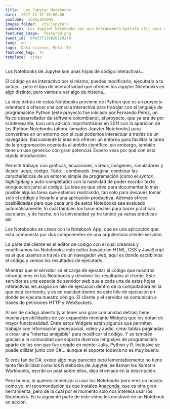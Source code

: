 ```yaml
---
title:  Los Jupyter Notebooks
date:  2017-12-11 18:00:00
youtube:  xcXky3PxVHA
images_folder:  /tv/jupyter/
summary:  Los Jupyter Notebooks son una herramienta bastate útil para documentar el código antes de llevarlo a producción. ¡Y no son solo para Python!
featured_image:  featured.png
tweet_id:  940237219826229248
lang:  en
tags:  Data science, Meta, Tv
featured_tag:  Tv
template:  video
---
```


Los Notebooks de Jupyter son unas hojas de código interactivas...

El código ya es interactivo por si mismo, puedes modificarlo, ejecutarlo a tu antojo... pero el tipo de interactividad que ofrecen los Jupyter Notebooks es algo distinto, pero vamos a ver algo de historia...  

La idea detrás de estos Notebooks proviene de IPython que es un proyecto orientado a ofrecer una consola interactiva para trabajar con el lenguaje de programación Python (este proyecto fue iniciado por Fernando Pérez, un físico desarrollador de software colombiano), el proyecto, que ya era de por si interesante, tuvo una adición importantísima en 2011 con la aparición de los IPython Notebooks (ahora llamados Jupyter Notebooks) para convertirse en un entorno con el cual podemos interactuar a través de un navegador. Básicamente la idea era ofrecer un entorno para facilitar la tarea de la programación orientada al ámbito científico, sin embargo, también tiene un uso genérico con gran potencial. Espero veas por qué con esta rápida introducción.

Permite trabajar con gráficas, ecuaciones, videos, imágenes, simuladores y desde luego, código. Todo... combinado. Imagina: combinar las características de un entorno simple de programación (como el *syntax highlighting* y auto-completado) con la habilidad de poder escribir texto enriquecido junto al código. La idea es que sirva para documentar lo más posible alguna tarea que estamos realizando, tan solo para después tomar solo el código y llevarlo a una aplicación productiva. Además ofrece posibilidades para que cada uno de estos Notebooks sea evaluado automáticamente, lo cual también los hace ideales para hacer prácticas escolares, y de hecho, en la universidad ya he tenido ya varias prácticas así.

Los Notebooks se crean con la Notebook App, que es una aplicación que está compuesta por dos componentes en una arquitectura cliente-servidor. 

La parte del cliente es el editor de código con el cual creamos y modificamos los Notebooks; este editor basado en HTML, CSS y JavaScript es el que usamos a través de un navegador web, aquí es donde escribimos el código y vemos los resultados de ejecutarlo. 

Mientras que el servidor se encarga de ejecutar el código que nosotros introducimos en los Notebooks y devolver los resultados al cliente. Este servidor es una especie de servidor web que a cada una de estas hojas interactivas les asigna un hilo de ejecución dentro de la computadora en la que está corriendo, y es en realidad dentro de este hilo de ejecución en donde se ejecuta nuestro código. El cliente y el servidor se comunican a través de peticiones HTTP y WebSockets.

Al ser de código abierto (y al tener una gran comunidad detrás) tiene muchas posibilidades de ser expandido mediante Widgets que   los dotan de mayor funcionalidad. Entre estos Widgets están algunos que permiten trabajar con información geoespacial, video y audio, crear  tablas paginadas o crear una "interfaz amigable" para modificar el código. Y es también gracias a la comunidad que soporta diversos lenguajes de programación aparte de los con que fue creado en mente: Julia, Python y R. Inclusive se puede utilizar junto con C#... aunque el soporte todavía no es muy bueno.

Si eres fan de C#, existe algo muy parecido pero lamentablemente no tiene tanta flexibilidad como los Notebooks de Jupyter, se llaman los Xamarin Workbooks, escribí un post sobre ellos, dejo el enlace en la descripción.

Pero bueno, si quieres comenzar a usar los Notebooks pero eres un novato como yo, mi recomendación es que instales [Anaconda](http://jupyter.readthedocs.io/en/latest/install.html#id3), que es otra gran herramienta, pero de la cual por el momento solo nos interesa usar los Notebooks. En la siguiente parte de este video les mostraré en un Notebook en acción.